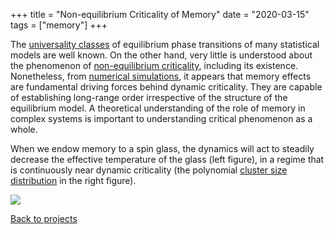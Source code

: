 +++
title = "Non-equilibrium Criticality of Memory"
date = "2020-03-15"
tags = ["memory"]
+++

The [universality classes](https://en.wikipedia.org/wiki/Universality_class) of equilibrium phase transitions of many statistical models are well known. On the other hand, very little is understood about the phenomenon of [non-equilibrium criticality](https://en.wikipedia.org/wiki/Critical_phenomena#Critical_dynamics), including its existence. Nonetheless, from [numerical simulations](https://arxiv.org/abs/2102.04557), it appears that memory effects are fundamental driving forces behind dynamic criticality. They are capable of establishing long-range order irrespective of the structure of the equilibrium model. A theoretical understanding of the role of memory in complex systems is important to understanding critical phenomenon as a whole.

<!--more-->

<p>
When we endow memory to a spin glass, the dynamics will act to steadily decrease the effective temperature of the glass (left figure), in a regime that is continuously near dynamic criticality (the polynomial <a href="https://en.wikipedia.org/wiki/Percolation_critical_exponents" target="_blank">cluster size distribution</a> in the right figure).
</p>

![](/img/post/soc.png)

[Back to projects](/post)